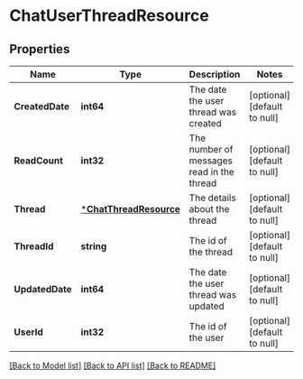 # ChatUserThreadResource

## Properties
Name | Type | Description | Notes
------------ | ------------- | ------------- | -------------
**CreatedDate** | **int64** | The date the user thread was created | [optional] [default to null]
**ReadCount** | **int32** | The number of messages read in the thread | [optional] [default to null]
**Thread** | [***ChatThreadResource**](ChatThreadResource.md) | The details about the thread | [optional] [default to null]
**ThreadId** | **string** | The id of the thread | [optional] [default to null]
**UpdatedDate** | **int64** | The date the user thread was updated | [optional] [default to null]
**UserId** | **int32** | The id of the user | [optional] [default to null]

[[Back to Model list]](../README.md#documentation-for-models) [[Back to API list]](../README.md#documentation-for-api-endpoints) [[Back to README]](../README.md)


